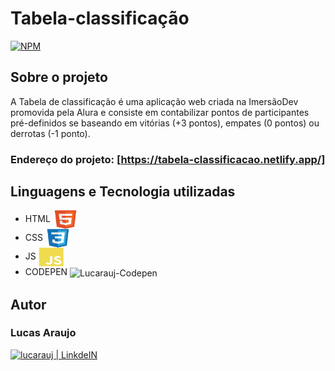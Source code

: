 # Tabela-classificação

[![NPM](https://img.shields.io/npm/l/react)](https://github.com/lucarauj/tabela-classificacao/blob/main/LICENSE) 

## Sobre o projeto

A Tabela de classificação é uma aplicação web criada na ImersãoDev promovida pela Alura e consiste em contabilizar pontos de participantes pré-definidos se baseando em vitórias (+3 pontos), empates (0 pontos) ou derrotas (-1 ponto).

### Endereço do projeto: [https://tabela-classificacao.netlify.app/]

## Linguagens e Tecnologia utilizadas

- HTML <img align="center" alt="Lucarauj-HTML" height="30" width="40" src="https://raw.githubusercontent.com/devicons/devicon/master/icons/html5/html5-original.svg">
- CSS <img align="center" alt="Lucarauj-CSS" height="30" width="40" src="https://raw.githubusercontent.com/devicons/devicon/master/icons/css3/css3-original.svg">
- JS <img align="center" alt="Lucarauj-Js" height="30" width="40" src="https://raw.githubusercontent.com/devicons/devicon/master/icons/javascript/javascript-plain.svg">
- CODEPEN <img align="center" alt="Lucarauj-Codepen" height="30" width="40" src="https://cdn.jsdelivr.net/gh/devicons/devicon/icons/codepen/codepen-plain.svg">

## Autor

### Lucas Araujo

<a href="https://www.linkedin.com/in/lucarauj"><img alt="lucarauj | LinkdeIN" width="40px" src="https://user-images.githubusercontent.com/43545812/144035037-0f415fc7-9f96-4517-a370-ccc6e78a714b.png" /></a>

